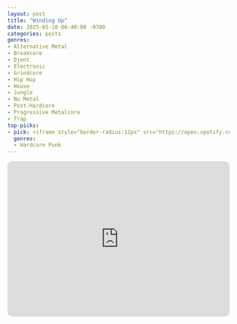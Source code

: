 ```yaml
---
layout: post
title: "Winding Up"
date: 2025-05-10 06:40:00 -0700
categories: posts
genres:
- Alternative Metal
- Breakcore
- Djent
- Electronic
- Grindcore
- Hip Hop
- House
- Jungle
- Nu Metal
- Post-Hardcore
- Progressive Metalcore
- Trap 
top-picks:
- pick: <iframe style="border-radius:12px" src="https://open.spotify.com/embed/album/4ogxZde6F35YMOGCtvUH7s?utm_source=generator" width="100%" height="352" frameBorder="0" allowfullscreen="" allow="autoplay; clipboard-write; encrypted-media; fullscreen; picture-in-picture" loading="lazy"></iframe>
  genres:
  - Hardcore Punk
---
```

<iframe style="border-radius:12px" src="https://open.spotify.com/embed/playlist/6XpYsl2NVxYwk8tLUjhwpv?utm_source=generator" width="100%" height="352" frameBorder="0" allowfullscreen="" allow="autoplay; clipboard-write; encrypted-media; fullscreen; picture-in-picture" loading="lazy"></iframe>